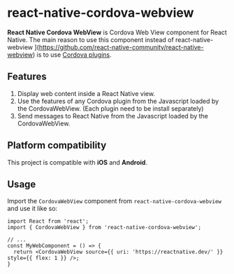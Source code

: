 # react-native-cordova-webview

**React Native Cordova WebView** is Cordova Web View component for React Native. The main reason to use this component instead of react-native-webview ](https://github.com/react-native-community/react-native-webview) is to use [Cordova plugins](https://cordova.apache.org/plugins/).

## Features

1. Display web content inside a React Native view.
2. Use the features of any Cordova plugin from the Javascript loaded by the CordovaWebView. (Each plugin need to be install separately)
3. Send messages to React Native from the Javascript loaded by the CordovaWebView.

## Platform compatibility

This project is compatible with **iOS** and  **Android**.  

## Usage

Import the `CordovaWebView` component from `react-native-cordova-webview` and use it like so:

```tsx
import React from 'react';
import { CordovaWebView } from 'react-native-cordova-webview';

// ...
const MyWebComponent = () => {
  return <CordovaWebView source={{ uri: 'https://reactnative.dev/' }} style={{ flex: 1 }} />;
}
```
